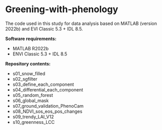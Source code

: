 # Greening-with-phenology
The code used in this study for data analysis based on MATLAB (version 2022b) and EVI Classic 5.3 + IDL 8.5. 

**Software requirements:**
- MATLAB R2022b
- ENVI Classic 5.3 + IDL 8.5

**Repository contents:**
- s01_snow_filled
- s02_sgfilter
- s03_define_each_component
- s04_differential_each_component
- s05_random_forest
- s06_global_mask
- s07_ground_validation_PhenoCam
- s08_NDVI_sos_eos_pos_changes
- s09_trendy_LAI_V12
- s10_greenness_LCC
